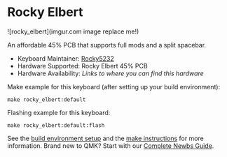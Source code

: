 # Rocky Elbert

![rocky_elbert](imgur.com image replace me!)

An affordable 45% PCB that supports full mods and a split spacebar.

* Keyboard Maintainer: [Rocky5232](https://github.com/Rocky5232)
* Hardware Supported: Rocky Elbert 45% PCB
* Hardware Availability: *Links to where you can find this hardware*

Make example for this keyboard (after setting up your build environment):

    make rocky_elbert:default

Flashing example for this keyboard:

    make rocky_elbert:default:flash

See the [build environment setup](https://docs.qmk.fm/#/getting_started_build_tools) and the [make instructions](https://docs.qmk.fm/#/getting_started_make_guide) for more information. Brand new to QMK? Start with our [Complete Newbs Guide](https://docs.qmk.fm/#/newbs).
